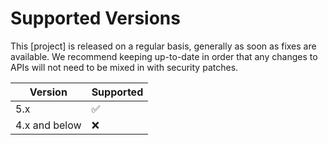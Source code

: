 # Supported Versions

This [project] is released on a regular basis, generally as soon as fixes are available. We recommend keeping up-to-date in order that any changes 
to APIs will not need to be mixed in with security patches.

| Version       | Supported          |
|---------------| ------------------ |
| 5.x           | :white_check_mark: |
| 4.x and below | :x:                |
